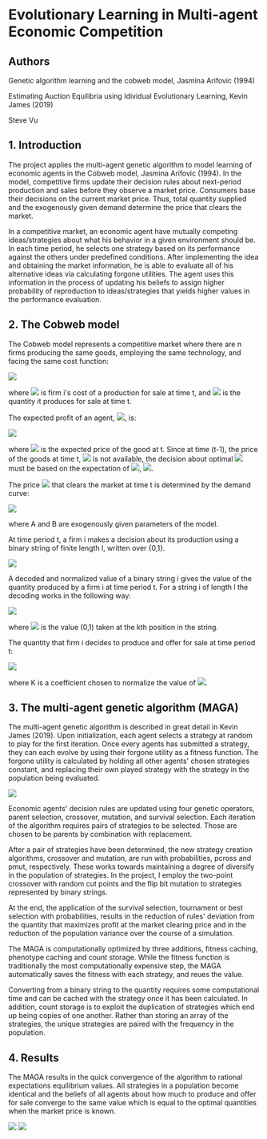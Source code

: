 # Evolutionary Learning in Multi-agent Economic Competition

## Authors

Genetic algorithm learning and the cobweb model, Jasmina Arifovic (1994)

Estimating Auction Equilibria using Idividual Evolutionary Learning, Kevin James (2019)

Steve Vu

## 1. Introduction

The project applies the multi-agent genetic algorithm to model learning of economic agents in the Cobweb model, Jasmina Arifovic (1994). In the model, competitive firms update their decision rules about next-period production and sales before they observe a market price. Consumers base their decisions on the current market price. Thus, total quantity supplied and the exogenously given demand determine the price that clears the market.

In a competitive market, an economic agent have mutually competing ideas/strategies about what his behavior in a given environment should be. In each time period, he selects one strategy based on its performance against the others under predefined conditions. After implementing the idea and obtaining the market information, he is able to evaluate all of his alternative ideas via calculating forgone utilities. The agent uses this information in the process of updating his beliefs to assign higher probability of reproduction to ideas/strategies that yields higher values in the performance evaluation.


## 2. The Cobweb model

The Cobweb model represents a competitive market where there are n firms producing the same goods, employing the same technology, and facing the same cost function:

![](https://github.com/SteveVu2212/Evolutionary-Learning-in-Multi-agent-Economic-Competition/blob/main/images/cost%20calculation.png)

where <img src="https://render.githubusercontent.com/render/math?math=$C_{i,t}$"> is firm i's cost of a production for sale at time t, and <img src="https://render.githubusercontent.com/render/math?math=$q_{i,t}$"> is the quantity it produces for sale at time t.

The expected profit of an agent, <img src="https://render.githubusercontent.com/render/math?math=$\Pi^e_{i,t}$">, is:

![](https://github.com/SteveVu2212/Evolutionary-Learning-in-Multi-agent-Economic-Competition/blob/main/images/profit%20calculation.png)

where <img src="https://render.githubusercontent.com/render/math?math=$P^e_{t}$"> is the expected price of the good at t. Since at time (t-1), the price of the goods at time t, <img src="https://render.githubusercontent.com/render/math?math=$P_{t}$"> is not available, the decision about optimal <img src="https://render.githubusercontent.com/render/math?math=$q_{i,t}$"> must be based on the expectation of <img src="https://render.githubusercontent.com/render/math?math=$P_{t}$">, <img src="https://render.githubusercontent.com/render/math?math=$P^e_{i,t}$">.

The price <img src="https://render.githubusercontent.com/render/math?math=$P_{t}$"> that clears the market at time t is determined by the demand curve:

![](https://github.com/SteveVu2212/Evolutionary-Learning-in-Multi-agent-Economic-Competition/blob/main/images/market%20price%20calculation.png)

where A and B are exogenously given parameters of the model.

At time period t, a firm i makes a decision about its production using a binary string of finite length l, written over {0,1}.

![](https://github.com/SteveVu2212/Evolutionary-Learning-in-Multi-agent-Economic-Competition/blob/main/images/binary%20string.png)

A decoded and normalized value of a binary string i gives the value of the quantity produced by a firm i at time period t. For a string i of length l the decoding works in the following way:

![](https://github.com/SteveVu2212/Evolutionary-Learning-in-Multi-agent-Economic-Competition/blob/main/images/decoded%20values.png)

where <img src="https://render.githubusercontent.com/render/math?math=$a^k_{i,t}$"> is the value (0,1) taken at the kth position in the string.

The quantity that firm i decides to produce and offer for sale at time period t:

![](https://github.com/SteveVu2212/Evolutionary-Learning-in-Multi-agent-Economic-Competition/blob/main/images/normalized%20values.png)

where K is a coefficient chosen to normalize the value of <img src="https://render.githubusercontent.com/render/math?math=$x_{i,t}$">.

## 3. The multi-agent genetic algorithm (MAGA)

The multi-agent genetic algorithm is described in great detail in Kevin James (2019). Upon initialization, each agent selects a strategy at random to play for the first iteration. Once every agents has submitted a strategy, they can each evolve by using their forgone utility as a fitness function. The forgone utility is calculated by holding all other agents' chosen strategies constant, and replacing their own played strategy with the strategy in the population being evaluated.

![](https://github.com/SteveVu2212/Evolutionary-Learning-in-Multi-agent-Economic-Competition/blob/main/images/MAGAs.png)

Economic agents' decision rules are updated using four genetic operators, parent selection, crossover, mutation, and survival selection. Each iteration of the algorithm requires pairs of strategies to be selected. Those are chosen to be parents by combination with replacement.

After a pair of strategies have been determined, the new strategy creation algorithms, crossover and mutation, are run with probabilities, pcross and pmut, respectively. These works towards maintaining a degree of diversify in the population of strategies. In the project, I employ the two-point crossover with random cut points and the flip bit mutation to strategies represented by binary strings.

At the end, the application of the survival selection, tournament or best selection with probabilities, results in the reduction of rules' deviation from the quantity that maximizes profit at the market clearing price and in the reduction of the population variance over the course of a simulation.

The MAGA is computationally optimized by three additions, fitness caching, phenotype caching and count storage. While the fitness function is traditionally the most computationally expensive step, the MAGA automatically saves the fitness with each strategy, and reues the value.

Converting from a binary string to the quantity requires some computational time and can be cached with the strategy once it has been calculated. In addition, count storage is to exploit the duplication of strategies which end up being copies of one another. Rather than storing an array of the strategies, the unique strategies are paired with the frequency in the population.

## 4. Results

The MAGA results in the quick convergence of the algorithm to rational expectations equilibrium values. All strategies in a population become identical and the beliefs of all agents about how much to produce and offer for sale converge to the same value which is equal to the optimal quantities when the market price is known.

![](https://github.com/SteveVu2212/Evolutionary-Learning-in-Multi-agent-Economic-Competition/blob/main/images/price.png)
![](https://github.com/SteveVu2212/Evolutionary-Learning-in-Multi-agent-Economic-Competition/blob/main/images/quantity.png)